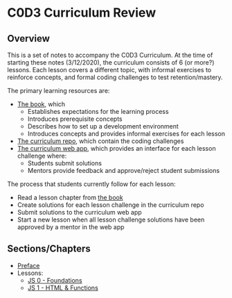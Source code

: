 # C0D3 Curriculum Review

## Overview

This is a set of notes to accompany the C0D3 Curriculum. At the time of starting these notes (3/12/2020), the curriculum consists of 6 (or more?) lessons. Each lesson covers a different topic, with informal exercises to reinforce concepts, and formal coding challenges to test retention/mastery.

The primary learning resources are:

- [The book](https://c0d3.com/book), which
  - Establishes expectations for the learning process
  - Introduces prerequisite concepts
  - Describes how to set up a development environment
  - Introduces concepts and provides informal exercises for each lesson
- [The curriculum repo](https://github.com/garageScript/curriculum), which contain the coding challenges
- [The curriculum web app](https://c0d3.com/curriculum), which provides an interface for each lesson challenge where:
  - Students submit solutions
  - Mentors provide feedback and approve/reject student submissions

The process that students currently follow for each lesson:

- Read a lesson chapter from [the book](https://c0d3.com/book)
- Create solutions for each lesson challenge in the curriculum repo
- Submit solutions to the curriculum web app
- Start a new lesson when all lesson challenge solutions have been approved by a mentor in the web app

## Sections/Chapters

- [Preface](./preface.md)
- Lessons:
  - [JS 0 - Foundations](./lessons/js00-foundations/README.md)
  - [JS 1 - HTML & Functions](./lessons/js01-html-and-functions/README.md)
